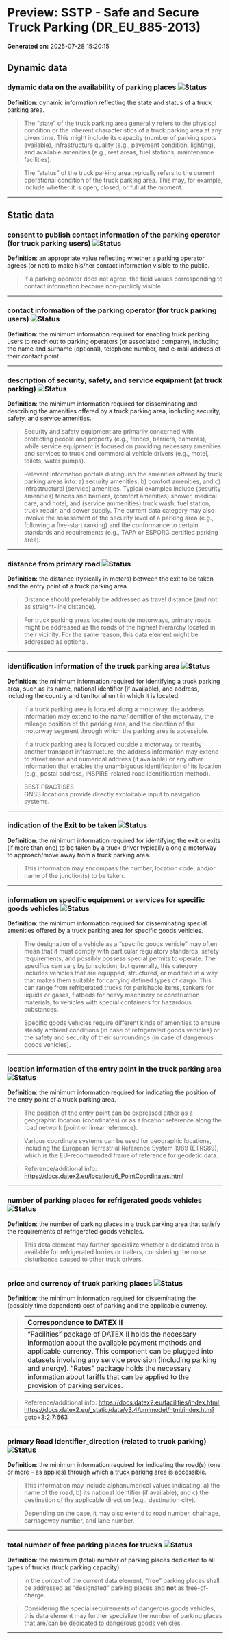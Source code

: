 # Preview: SSTP - Safe and Secure Truck Parking (DR_EU_885-2013)

**Generated on:** 2025-07-28 15:20:15

## Dynamic data

### dynamic data on the availability of parking places ![Status](https://img.shields.io/badge/status-accepted-2196f3)

**Definition**: dynamic information reflecting the state and status of a truck parking area.

>The “state” of the truck parking area generally refers to the physical condition or the inherent characteristics of a truck parking area at any given time. This might include its capacity (number of parking spots available), infrastructure quality (e.g., pavement condition, lighting), and available amenities (e.g., rest areas, fuel stations, maintenance facilities).

>The “status” of the truck parking area typically refers to the current operational condition of the truck parking area. This may, for example, include whether it is open, closed, or full at the moment.

---
## Static data

### consent to publish contact information of the parking operator (for truck parking users) ![Status](https://img.shields.io/badge/status-revised-673ab7)

**Definition**: an appropriate value reflecting whether a parking operator agrees (or not) to make his/her contact information visible to the public.

>If a parking operator does not agree, the field values corresponding to contact information become non-publicly visible.

---
### contact information of the parking operator (for truck parking users) ![Status](https://img.shields.io/badge/status-accepted-2196f3)

**Definition**: the minimum information required for enabling truck parking users to reach out to parking operators (or associated company), including the name and surname (optional), telephone number, and e-mail address of their contact point.

---
### description of security, safety, and service equipment (at truck parking) ![Status](https://img.shields.io/badge/status-accepted-2196f3)

**Definition**: the minimum information required for disseminating and describing the amenities offered by a truck parking area, including security, safety, and service amenities.

>Security and safety equipment are primarily concerned with protecting people and property (e.g., fences, barriers, cameras), while service equipment is focused on providing necessary amenities and services to truck and commercial vehicle drivers (e.g., motel, toilets, water pumps).

>Relevant information portals distinguish the amenities offered by truck parking areas into: a) security amenities, b) comfort amenities, and c) infrastructural (service) amenities. Typical examples include (security amenities) fences and barriers, (comfort amenities) shower, medical care, and hotel, and (service ammenities) truck wash, fuel station, truck repair, and power supply. The current data category may also involve the assessment of the security level of a parking area (e.g., following a five-start ranking) and the conformance to certain standards and requirements (e.g., TAPA or ESPORG certified parking area).

---
### distance from primary road ![Status](https://img.shields.io/badge/status-accepted-2196f3)

**Definition**: the distance (typically in meters) between the exit to be taken and the entry point of a truck parking area.

>Distance should preferably be addressed as travel distance (and not as straight-line distance).

>For truck parking areas located outside motorways, primary roads might be addressed as the roads of the highest hierarchy located in their vicinity. For the same reason, this data element might be addressed as optional.

---
### identification information of the truck parking area ![Status](https://img.shields.io/badge/status-accepted-2196f3)

**Definition**: the minimum information required for identifying a truck parking area, such as its name, national identifier (if available), and address, including the country and territorial unit in which it is located.

>If a truck parking area is located along a motorway, the address information may extend to the name/identifier of the motorway, the mileage position of the parking area, and the direction of the motorway segment through which the parking area is accessible.

>If a truck parking area is located outside a motorway or nearby another transport infrastructure, the address information may extend to street name and numerical address (if available) or any other information that enables the unambiguous identification of its location (e.g., postal address, INSPIRE-related road identification method).

>BEST PRACTISES\
GNSS locations provide directly exploitable input to navigation systems.

---
### indication of the Exit to be taken ![Status](https://img.shields.io/badge/status-accepted-2196f3)

**Definition**: the minimum information required for identifying the exit or exits (if more than one) to be taken by a truck driver typically along a motorway to approach/move away from a truck parking area.

>This information may encompass the number, location code, and/or name of the junction(s) to be taken.

---
### information on specific equipment or services for specific goods vehicles ![Status](https://img.shields.io/badge/status-accepted-2196f3)

**Definition**: the minimum information required for disseminating special amenities offered by a truck parking area for specific goods vehicles.

>The designation of a vehicle as a “specific goods vehicle” may often mean that it must comply with particular regulatory standards, safety requirements, and possibly possess special permits to operate. The specifics can vary by jurisdiction, but generally, this category includes vehicles that are equipped, structured, or modified in a way that makes them suitable for carrying defined types of cargo. This can range from refrigerated trucks for perishable items, tankers for liquids or gases, flatbeds for heavy machinery or construction materials, to vehicles with special containers for hazardous substances.

>Specific goods vehicles require different kinds of amenities to ensure steady ambient conditions (in case of refrigerated goods vehicles) or the safety and security of their surroundings (in case of dangerous goods vehicles).

---
### location information of the entry point in the truck parking area ![Status](https://img.shields.io/badge/status-accepted-2196f3)

**Definition**: the minimum information required for indicating the position of the entry point of a truck parking area.

>The position of the entry point can be expressed either as a geographic location (coordinates) or as a location reference along the road network (point or linear reference).

>Various coordinate systems can be used for geographic locations, including the European Terrestrial Reference System 1989 (ETRS89), which is the EU-recommended frame of reference for geodetic data.

>Reference/additional info: https://docs.datex2.eu/location/6_PointCoordinates.html

---
### number of parking places for refrigerated  goods vehicles ![Status](https://img.shields.io/badge/status-accepted-2196f3)

**Definition**: the number of parking places in a truck parking area that satisfy the requirements of refrigerated goods vehicles.

>This data element may further specialize whether a dedicated area is available for refrigerated lorries or trailers, considering the noise disturbance caused to other truck drivers.

---
### price and currency of truck parking places ![Status](https://img.shields.io/badge/status-accepted-2196f3)

**Definition**: the minimum information required for disseminating the (possibly time dependent) cost of parking and the applicable currency.

>|Correspondence to DATEX II|
>|:-------------------|
>| “Facilities” package of DATEX II holds the necessary information about the available payment methods and applicable currency. This component can be plugged into datasets involving any service provision (including parking and energy). “Rates” package holds the necessary information about tariffs that can be applied to the provision of parking services.         |

>Reference/additional info: https://docs.datex2.eu/facilities/index.html; https://docs.datex2.eu/_static/data/v3.4/umlmodel/html/index.htm?goto=3:2:7:663

---
### primary Road identifier_direction (related to truck parking) ![Status](https://img.shields.io/badge/status-revised-673ab7)

**Definition**: the minimum information required for indicating the road(s) (one or more – as applies) through which a truck parking area is accessible.

>This information may include alphanumerical values indicating: 
	a) the name of the road, 
	b) its national identifier (if available), and 
	c) the destination of the applicable direction (e.g., destination city).

> Depending on the case, it may also extend to road number, chainage, carriageway number, and lane number.

---
### total number of free parking places for trucks ![Status](https://img.shields.io/badge/status-accepted-2196f3)

**Definition**: the maximum (total) number of parking places dedicated to all types of trucks (truck parking capacity).

>In the context of the current data element, “free” parking places shall be addressed as “designated” parking places and **not** as free-of-charge.

>Considering the special requirements of dangerous goods vehicles, this data element may further specialize the number of parking places that are/can be dedicated to dangerous goods vehicles.

---

